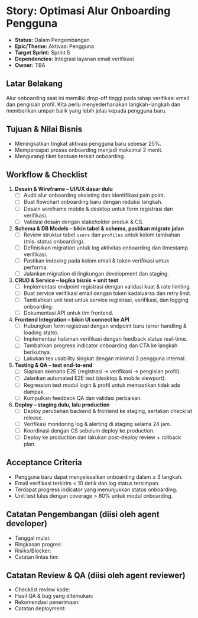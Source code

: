 # Story: Optimasi Alur Onboarding Pengguna

- **Status:** Dalam Pengembangan
- **Epic/Theme:** Aktivasi Pengguna
- **Target Sprint:** Sprint 5
- **Dependencies:** Integrasi layanan email verifikasi
- **Owner:** TBA

## Latar Belakang
Alur onboarding saat ini memiliki drop-off tinggi pada tahap verifikasi email dan pengisian profil. Kita perlu menyederhanakan langkah-langkah dan memberikan umpan balik yang lebih jelas kepada pengguna baru.

## Tujuan & Nilai Bisnis
- Meningkatkan tingkat aktivasi pengguna baru sebesar 25%.
- Mempercepat proses onboarding menjadi maksimal 2 menit.
- Mengurangi tiket bantuan terkait onboarding.

## Workflow & Checklist
1. **Desain & Wireframe – UI/UX dasar dulu**
   - [ ] Audit alur onboarding eksisting dan identifikasi pain point.
   - [ ] Buat flowchart onboarding baru dengan reduksi langkah.
   - [ ] Desain wireframe mobile & desktop untuk form registrasi dan verifikasi.
   - [ ] Validasi desain dengan stakeholder produk & CS.
2. **Schema & DB Models – bikin tabel & schema, pastikan migrate jalan**
   - [ ] Review struktur tabel `users` dan `profiles` untuk kolom tambahan (mis. status onboarding).
   - [ ] Definisikan migration untuk log aktivitas onboarding dan timestamp verifikasi.
   - [ ] Pastikan indexing pada kolom email & token verifikasi untuk performa.
   - [ ] Jalankan migration di lingkungan development dan staging.
3. **CRUD & Service – logika bisnis + unit test**
   - [ ] Implementasi endpoint registrasi dengan validasi kuat & rate limiting.
   - [ ] Buat service verifikasi email dengan token kadaluarsa dan retry limit.
   - [ ] Tambahkan unit test untuk service registrasi, verifikasi, dan logging onboarding.
   - [ ] Dokumentasi API untuk tim frontend.
4. **Frontend Integration – bikin UI connect ke API**
   - [ ] Hubungkan form registrasi dengan endpoint baru (error handling & loading state).
   - [ ] Implementasi halaman verifikasi dengan feedback status real-time.
   - [ ] Tambahkan progress indicator onboarding dan CTA ke langkah berikutnya.
   - [ ] Lakukan tes usability singkat dengan minimal 3 pengguna internal.
5. **Testing & QA – test end-to-end**
   - [ ] Siapkan skenario E2E (registrasi → verifikasi → pengisian profil).
   - [ ] Jalankan automated E2E test (desktop & mobile viewport).
   - [ ] Regression test modul login & profil untuk memastikan tidak ada dampak.
   - [ ] Kumpulkan feedback QA dan validasi perbaikan.
6. **Deploy – staging dulu, lalu production**
   - [ ] Deploy perubahan backend & frontend ke staging, sertakan checklist release.
   - [ ] Verifikasi monitoring log & alerting di staging selama 24 jam.
   - [ ] Koordinasi dengan CS sebelum deploy ke production.
   - [ ] Deploy ke production dan lakukan post-deploy review + rollback plan.

## Acceptance Criteria
- Pengguna baru dapat menyelesaikan onboarding dalam ≤ 3 langkah.
- Email verifikasi terkirim < 10 detik dan log status tersimpan.
- Terdapat progress indicator yang menunjukkan status onboarding.
- Unit test lulus dengan coverage > 80% untuk modul onboarding.

## Catatan Pengembangan (diisi oleh agent developer)
- Tanggal mulai:
- Ringkasan progres:
- Risiko/Blocker:
- Catatan lintas tim:

## Catatan Review & QA (diisi oleh agent reviewer)
- Checklist review kode:
- Hasil QA & bug yang ditemukan:
- Rekomendasi penerimaan:
- Catatan deployment:
